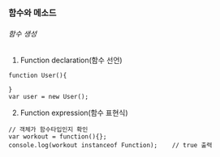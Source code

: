 ### 함수와 메소드

###### 함수 생성

1. Function declaration(함수 선언)
  
  ```
  function User(){
      
  }
  var user = new User();
  ```
  
2. Function expression(함수 표현식)
  
  ```
  // 객체가 함수타입인지 확인
  var workout = function(){};
  console.log(workout instanceof Function);    // true 출력
  ```

